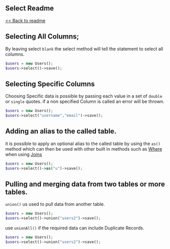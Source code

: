 ## Select Readme

[<< Back to readme](Readme.md)

## Selecting All Columns;
By leaving select `blank` the select method will tell the statement to select all columns.

```php
$users = new Users();
$users->select()->save();
```

## Selecting Specific Columns
Choosing Specific data is possible by passing each value in a set of `double` or `single` quotes. if a non specified Column is called an error will be thrown.

```php
$users = new Users();
$users->select("username","email")->save();
```

## Adding an alias to the called table.
it is possible to apply an optional alias to the called table by using the `as()` method which can then be used with other built in methods such as [Where](Where.md) when using [Joins](Joins.md)

```php
$users = new Users();
$users->select()->as("u")->save();
```

## Pulling and merging data from two tables or more tables.
`union()` us used to pull data from another table.
```php
$users = new Users();
$users->select()->union("users2")->save();
```

use `unionAll()` if the required data can include Duplicate Records.


```php
$users = new Users();
$users->select()->union("users2")->save();
```